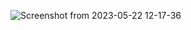 ![Screenshot from 2023-05-22 12-17-36](https://github.com/BhanuPrakashBC/Tetris-Game/assets/125272509/25ce5c9c-b1f7-4c41-af43-8739d9fef2f6)
